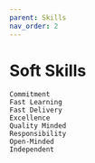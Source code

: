 ```yaml
---
parent: Skills
nav_order: 2
---
```


# Soft Skills

```
Commitment
Fast Learning
Fast Delivery
Excellence
Quality Minded
Responsibility
Open-Minded
Independent
```
